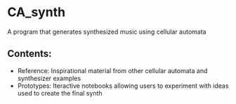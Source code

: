 # CA_synth
A program that generates synthesized music using cellular automata

## Contents:
- Reference: Inspirational material from other cellular automata and synthesizer examples
- Prototypes: Iteractive notebooks allowing users to experiment with ideas used to create the final synth 
